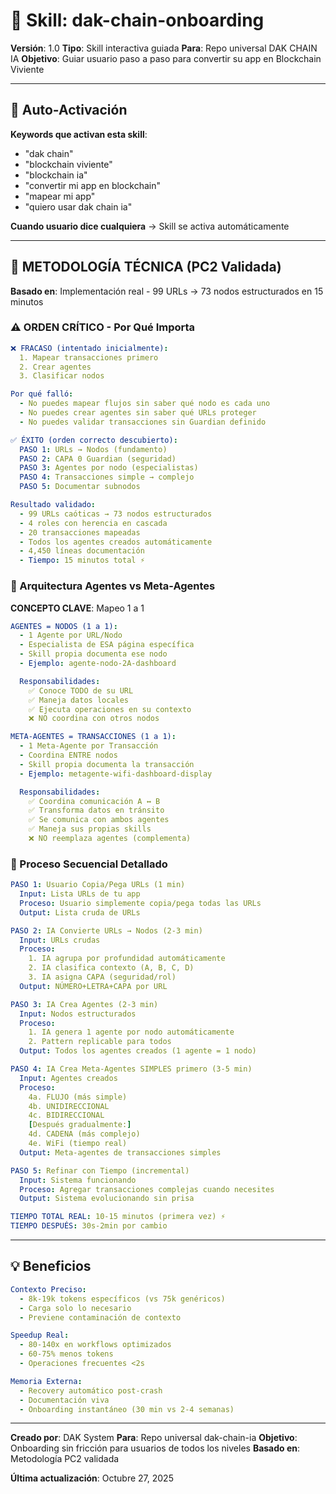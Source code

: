 # 🧬 Skill: dak-chain-onboarding

**Versión**: 1.0
**Tipo**: Skill interactiva guiada
**Para**: Repo universal DAK CHAIN IA
**Objetivo**: Guiar usuario paso a paso para convertir su app en Blockchain Viviente

---

## 🎯 Auto-Activación

**Keywords que activan esta skill**:
- "dak chain"
- "blockchain viviente"
- "blockchain ia"
- "convertir mi app en blockchain"
- "mapear mi app"
- "quiero usar dak chain ia"

**Cuando usuario dice cualquiera** → Skill se activa automáticamente

---

## 🔬 METODOLOGÍA TÉCNICA (PC2 Validada)

**Basado en**: Implementación real - 99 URLs → 73 nodos estructurados en 15 minutos

### ⚠️ ORDEN CRÍTICO - Por Qué Importa

```yaml
❌ FRACASO (intentado inicialmente):
  1. Mapear transacciones primero
  2. Crear agentes
  3. Clasificar nodos

Por qué falló:
  - No puedes mapear flujos sin saber qué nodo es cada uno
  - No puedes crear agentes sin saber qué URLs proteger
  - No puedes validar transacciones sin Guardian definido

✅ ÉXITO (orden correcto descubierto):
  PASO 1: URLs → Nodos (fundamento)
  PASO 2: CAPA 0 Guardian (seguridad)
  PASO 3: Agentes por nodo (especialistas)
  PASO 4: Transacciones simple → complejo
  PASO 5: Documentar subnodos

Resultado validado:
  - 99 URLs caóticas → 73 nodos estructurados
  - 4 roles con herencia en cascada
  - 20 transacciones mapeadas
  - Todos los agentes creados automáticamente
  - 4,450 líneas documentación
  - Tiempo: 15 minutos total ⚡
```

### 🧬 Arquitectura Agentes vs Meta-Agentes

**CONCEPTO CLAVE**: Mapeo 1 a 1

```yaml
AGENTES = NODOS (1 a 1):
  - 1 Agente por URL/Nodo
  - Especialista de ESA página específica
  - Skill propia documenta ese nodo
  - Ejemplo: agente-nodo-2A-dashboard

  Responsabilidades:
    ✅ Conoce TODO de su URL
    ✅ Maneja datos locales
    ✅ Ejecuta operaciones en su contexto
    ❌ NO coordina con otros nodos

META-AGENTES = TRANSACCIONES (1 a 1):
  - 1 Meta-Agente por Transacción
  - Coordina ENTRE nodos
  - Skill propia documenta la transacción
  - Ejemplo: metagente-wifi-dashboard-display

  Responsabilidades:
    ✅ Coordina comunicación A ↔ B
    ✅ Transforma datos en tránsito
    ✅ Se comunica con ambos agentes
    ✅ Maneja sus propias skills
    ❌ NO reemplaza agentes (complementa)
```

### 🎯 Proceso Secuencial Detallado

```yaml
PASO 1: Usuario Copia/Pega URLs (1 min)
  Input: Lista URLs de tu app
  Proceso: Usuario simplemente copia/pega todas las URLs
  Output: Lista cruda de URLs

PASO 2: IA Convierte URLs → Nodos (2-3 min)
  Input: URLs crudas
  Proceso:
    1. IA agrupa por profundidad automáticamente
    2. IA clasifica contexto (A, B, C, D)
    3. IA asigna CAPA (seguridad/rol)
  Output: NÚMERO+LETRA+CAPA por URL

PASO 3: IA Crea Agentes (2-3 min)
  Input: Nodos estructurados
  Proceso:
    1. IA genera 1 agente por nodo automáticamente
    2. Pattern replicable para todos
  Output: Todos los agentes creados (1 agente = 1 nodo)

PASO 4: IA Crea Meta-Agentes SIMPLES primero (3-5 min)
  Input: Agentes creados
  Proceso:
    4a. FLUJO (más simple)
    4b. UNIDIRECCIONAL
    4c. BIDIRECCIONAL
    [Después gradualmente:]
    4d. CADENA (más complejo)
    4e. WiFi (tiempo real)
  Output: Meta-agentes de transacciones simples

PASO 5: Refinar con Tiempo (incremental)
  Input: Sistema funcionando
  Proceso: Agregar transacciones complejas cuando necesites
  Output: Sistema evolucionando sin prisa

TIEMPO TOTAL REAL: 10-15 minutos (primera vez) ⚡
TIEMPO DESPUÉS: 30s-2min por cambio
```

---

## 💡 Beneficios

```yaml
Contexto Preciso:
  - 8k-19k tokens específicos (vs 75k genéricos)
  - Carga solo lo necesario
  - Previene contaminación de contexto

Speedup Real:
  - 80-140x en workflows optimizados
  - 60-75% menos tokens
  - Operaciones frecuentes <2s

Memoria Externa:
  - Recovery automático post-crash
  - Documentación viva
  - Onboarding instantáneo (30 min vs 2-4 semanas)
```

---

**Creado por**: DAK System
**Para**: Repo universal dak-chain-ia
**Objetivo**: Onboarding sin fricción para usuarios de todos los niveles
**Basado en**: Metodología PC2 validada

**Última actualización**: Octubre 27, 2025